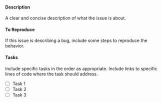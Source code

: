 #### Description
A clear and concise description of what the issue is about.

#### To Reproduce
If this issue is describing a bug, include some steps to reproduce the behavior.

#### Tasks
Include specific tasks in the order as appropriate. 
Include links to specific lines of code where the task should address.
- [ ] Task 1
- [ ] Task 2
- [ ] Task 3
